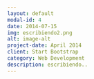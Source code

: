 ```yaml
---
layout: default
modal-id: 4
date: 2014-07-15
img: escribiendo2.png
alt: image-alt
project-date: April 2014
client: Start Bootstrap
category: Web Development
description: escribiendo..
---
```

